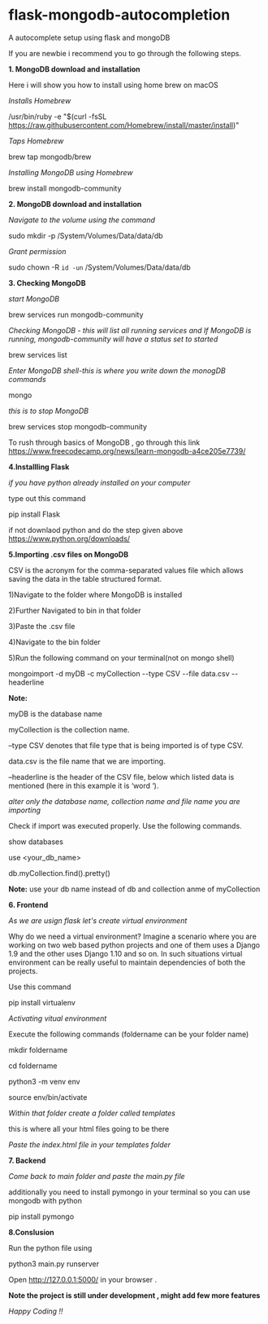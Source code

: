 # flask-mongodb-autocompletion
A autocomplete setup using flask and mongoDB


If you are newbie i recommend you to go through the following steps.

**1. MongoDB download and installation**

Here i will show you how to install using home brew on macOS


*Installs Homebrew*


/usr/bin/ruby -e "$(curl -fsSL https://raw.githubusercontent.com/Homebrew/install/master/install)"

*Taps Homebrew*


brew tap mongodb/brew

*Installing MongoDB using Homebrew*


brew install mongodb-community

**2. MongoDB download and installation**

*Navigate to the volume using the command*


sudo mkdir -p /System/Volumes/Data/data/db

*Grant permission*


sudo chown -R `id -un` /System/Volumes/Data/data/db

**3. Checking MongoDB**

*start MongoDB*


brew services run mongodb-community

*Checking MongoDB - this will list all running services and  If MongoDB is running, mongodb-community will have a status set to started*


brew services list

*Enter MongoDB shell-this is where you write down the monogDB commands*

mongo


*this is to stop MongoDB*


brew services stop mongodb-community


To rush through basics of MongoDB , go through this link https://www.freecodecamp.org/news/learn-mongodb-a4ce205e7739/


**4.Installling Flask**

*if you have python already installed on your computer*


type out this command


pip install Flask


if not  downlaod python and do the step given above https://www.python.org/downloads/

**5.Importing .csv files on MongoDB**

CSV is the acronym for the comma-separated values file which allows saving the data in the table structured format.

1)Navigate to the folder where MongoDB is installed 


2)Further Navigated to bin in that folder


3)Paste the .csv file


4)Navigate to the bin folder 


5)Run the following command on your terminal(not on mongo shell)


mongoimport -d myDB -c myCollection --type CSV --file data.csv --headerline

**Note:** 

myDB is the database name


myCollection is the collection name.


–type CSV denotes that file type that is being imported is of type CSV.


data.csv is the file name that we are importing.


–headerline is the header of the CSV file, below which listed data is mentioned (here in this example it is ‘word ‘).





*alter only the database name, collection name and file name you are importing*


Check if import was executed properly. Use the following commands. 


show databases


use <your_db_name>


db.myCollection.find().pretty() 



**Note:** use your db name instead of db and collection anme of myCollection


**6. Frontend**

*As we are usign flask let's create virtual environment*


Why do we need a virtual environment?
Imagine a scenario where you are working on two web based python projects and one of them uses a Django 1.9 and the other uses Django 1.10 and so on. In such situations virtual environment can be really useful to maintain dependencies of both the projects.

Use this command 


pip install virtualenv

*Activating vitual environment*


Execute the following commands (foldername can be your folder name)



mkdir foldername


cd foldername


python3 -m venv env


source env/bin/activate


*Within that folder create a folder called templates*


this is where all your html files going to be there


*Paste the index.html file in your templates folder* 


**7. Backend**


*Come back to main folder and paste the main.py file*


additionally you need to install pymongo in your terminal so you can use mongodb with python


pip install pymongo


**8.Conslusion**


Run the python file using


python3 main.py runserver


Open http://127.0.0.1:5000/ in your browser .



**Note the project is still under development , might add few more features**

*Happy Coding !!*








